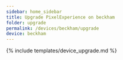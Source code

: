 ```yaml
---
sidebar: home_sidebar
title: Upgrade PixelExperience on beckham
folder: upgrade
permalink: /devices/beckham/upgrade
device: beckham
---
```

{% include templates/device_upgrade.md %}
